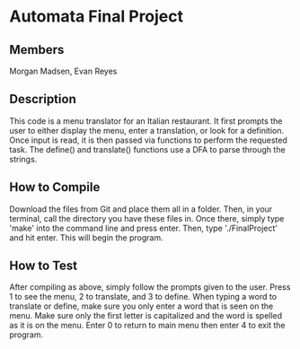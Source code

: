 # Automata Final Project
## Members
Morgan Madsen, Evan Reyes

## Description
This code is a menu translator for an Italian restaurant. It first prompts the user to either display the menu, enter a translation, or look for a definition. Once input is read, it is then passed via functions to perform the requested task. The define() and translate() functions use a DFA to parse through the strings. 

## How to Compile
Download the files from Git and place them all in a folder. Then, in your terminal, call the directory you have these files in. Once there, simply type 'make' into the command line and press enter. Then, type './FinalProject' and hit enter. This will begin the program.

## How to Test
After compiling as above, simply follow the prompts given to the user. Press 1 to see the menu, 2 to translate, and 3 to define. When typing a word to translate or define, make sure you only enter a word that is seen on the menu. Make sure only the first letter is capitalized and the word is spelled as it is on the menu. Enter 0 to return to main menu then enter 4 to exit the program. 
